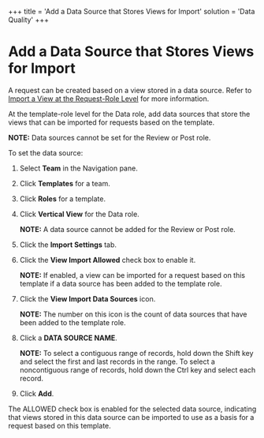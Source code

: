 +++
title = 'Add a Data Source that Stores Views for Import'
solution = 'Data Quality'
+++

# Add a Data Source that Stores Views for Import

A request can be created based on a view stored in a data source. Refer
to [Import a View at the Request-Role
Level](Import_a_View_at_the_Request%20Role_Level) for more
information.

At the template-role level for the Data role, add data sources that
store the views that can be imported for requests based on the template.

<span style="font-weight: bold;">NOTE:</span> Data sources cannot be set
for the Review or Post role.

To set the data source:

1.  Select <span style="font-weight: bold;">Team</span> in the
    Navigation pane.

2.  Click <span style="font-weight: bold;">Templates</span> for a team.

3.  Click <span style="font-weight: bold;">Roles</span> for a template.

4.  Click <span style="font-weight: bold;">Vertical View</span> for the
    Data role.
    
    **NOTE:** A data source cannot be added for the Review or Post role.

5.  Click the <span style="font-weight: bold;">Import Settings</span>
    tab.

6.  Click the <span style="font-weight: bold;">View Import
    Allowed</span> check box to enable it.
    
    **NOTE:** If enabled, a view can be imported for a request based on
    this template if a data source has been added to the template role.

7.  Click the <span style="font-weight: bold;">View Import Data
    Sources</span> icon.
    
    **NOTE:** The number on this icon is the count of data sources that
    have been added to the template role.

8.  Click a <span style="font-weight: bold;">DATA SOURCE NAME</span>.
    
    **NOTE:** To select a contiguous range of records, hold down the
    Shift key and select the first and last records in the range. To
    select a noncontiguous range of records, hold down the Ctrl key and
    select each record.

9.  Click <span style="font-weight: bold;">Add</span>.

The ALLOWED check box is enabled for the selected data source,
indicating that views stored in this data source can be imported to use
as a basis for a request based on this template.
